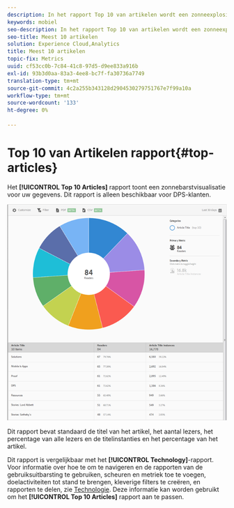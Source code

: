 ```yaml
---
description: In het rapport Top 10 van artikelen wordt een zonneexplosieve visualisatie voor uw gegevens weergegeven. Dit rapport is alleen beschikbaar voor klanten van Digital Publishing Suites (DPS).
keywords: mobiel
seo-description: In het rapport Top 10 van artikelen wordt een zonneexplosieve visualisatie voor uw gegevens weergegeven. Dit rapport is alleen beschikbaar voor klanten van Digital Publishing Suites (DPS).
seo-title: Meest 10 artikelen
solution: Experience Cloud,Analytics
title: Meest 10 artikelen
topic-fix: Metrics
uuid: cf53cc0b-7c84-41c8-97d5-d9ee833a916b
exl-id: 93b3d0aa-83a3-4ee8-bc7f-fa30736a7749
translation-type: tm+mt
source-git-commit: 4c2a255b343128d2904530279751767e7f99a10a
workflow-type: tm+mt
source-wordcount: '133'
ht-degree: 0%

---
```


# Top 10 van Artikelen rapport{#top-articles}

Het **[!UICONTROL Top 10 Articles]** rapport toont een zonnebarstvisualisatie voor uw gegevens. Dit rapport is alleen beschikbaar voor DPS-klanten.

![](assets/dps_top_10.png)

Dit rapport bevat standaard de titel van het artikel, het aantal lezers, het percentage van alle lezers en de titelinstanties en het percentage van het artikel.

Dit rapport is vergelijkbaar met het **[!UICONTROL Technology]**-rapport. Voor informatie over hoe te om te navigeren en de rapporten van de gebruiksuitbarsting te gebruiken, scheuren en metriek toe te voegen, doelactiviteiten tot stand te brengen, kleverige filters te creëren, en rapporten te delen, zie [Technologie](/help/using/usage/reports-technology.md). Deze informatie kan worden gebruikt om het **[!UICONTROL Top 10 Articles]** rapport aan te passen.
